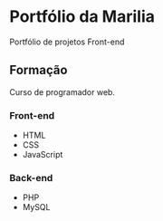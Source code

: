 <!-- .md = markdown, é linguagem mais fácil que HTML, porém mais limitada - utilizado mais para texto -->

# Portfólio da Marilia
Portfólio de projetos Front-end

## Formação

Curso de programador web.

### Front-end
- HTML
- CSS
- JavaScript

### Back-end
- PHP
- MySQL